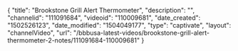 {
    "title": "Brookstone Grill Alert Thermometer",
    "description": "",
    "channelid": "111091684",
    "videoid": "110009681",
    "date_created": "1502526123",
    "date_modified": "1504049177",
    "type": "captivate",
    "layout": "channelVideo",
    "url": "\/bbbusa-latest-videos\/brookstone-grill-alert-thermometer-2-notes\/111091684-110009681"
}